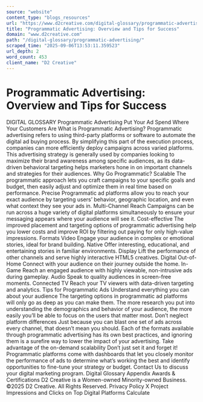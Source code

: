 ```yaml
---
source: "website"
content_type: "blogs_resources"
url: "https://www.d2creative.com/digital-glossary/programmatic-advertising/"
title: "Programmatic Advertising: Overview and Tips for Success"
domain: "www.d2creative.com"
path: "/digital-glossary/programmatic-advertising/"
scraped_time: "2025-09-06T13:53:11.359523"
url_depth: 2
word_count: 453
client_name: "D2 Creative"
---
```


# Programmatic Advertising: Overview and Tips for Success

DIGITAL GLOSSARY Programmatic Advertising Put Your Ad Spend Where Your Customers Are What is Programmatic Advertising? Programmatic advertising refers to using third-party platforms or software to automate the digital ad buying process. By simplifying this part of the execution process, companies can more efficiently deploy campaigns across varied platforms. This advertising strategy is generally used by companies looking to maximize their brand awareness among specific audiences, as its data-driven behavioral targeting helps marketers hone in on important channels and strategies for their audiences. Why Go Programmatic? Scalable The programmatic approach lets you craft campaigns to your specific goals and budget, then easily adjust and optimize them in real time based on performance. Precise Programmatic ad platforms allow you to reach your exact audience by targeting users’ behavior, geographic location, and even what context they see your ads in. Multi-Channel Reach Campaigns can be run across a huge variety of digital platforms simultaneously to ensure your messaging appears where your audience will see it. Cost-effective The improved placement and targeting options of programmatic advertising help you lower costs and improve ROI by filtering out paying for only high-value impressions. Formats Video Engage your audience in complex or emotional stories, ideal for brand building. Native Offer interesting, educational, and entertaining stories in familiar environments. Display Lift the performance of other channels and serve highly interactive HTML5 creatives. Digital Out-of-Home Connect with your audience on their journey outside the home. In-Game Reach an engaged audience with highly viewable, non-intrusive ads during gameplay. Audio Speak to quality audiences in screen-free moments. Connected TV Reach your TV viewers with data-driven targeting and analytics. Tips for Programmatic Ads Understand everything you can about your audience The targeting options in programmatic ad platforms will only go as deep as you can make them. The more research you put into understanding the demographics and behavior of your audience, the more easily you’ll be able to focus on the users that matter most. Don’t neglect platform differences Just because you can blast one set of ads across every channel, that doesn’t mean you should. Each of the formats available through programmatic advertising has its own best practices, and ignoring them is a surefire way to lower the impact of your advertising. Take advantage of the on-demand scalability Don’t just set it and forget it! Programmatic platforms come with dashboards that let you closely monitor the performance of ads to determine what’s working the best and identify opportunities to fine-tune your strategy or budget. Contact Us to discuss your digital marketing program. Digital Glossary Appendix Awards & Certifications D2 Creative is a Women-owned Minority-owned Business. ©2025 D2 Creative. All Rights Reserved. Privacy Policy X Project Impressions and Clicks on Top Digital Platforms Calculate
